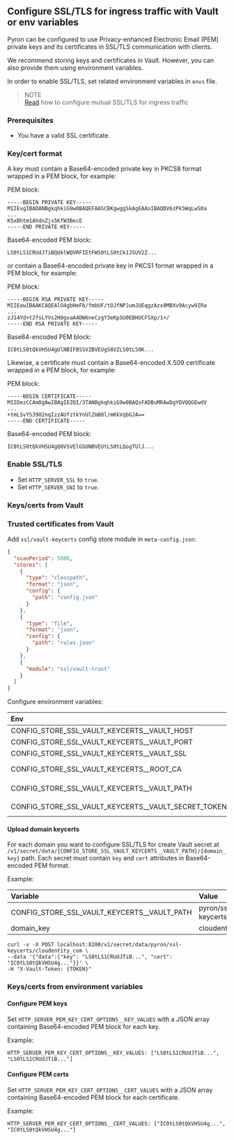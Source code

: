 ## Configure SSL/TLS for ingress traffic with Vault or env variables

Pyron can be configured to use Privacy-enhanced Electronic Email (PEM) private keys and its certificates in SSL/TLS communication with clients.

We recommend storing keys and certificates in Vault. However, you can also provide them using environment variables.

In order to enable SSL/TLS, set related environment variables in `envs` file.

> NOTE<br/>
> [Read](http-server-mtls.md) how to configure mutual SSL/TLS for ingress traffic

### Prerequisites

* You have a valid SSL certificate.

### Key/cert format

A key must contain a Base64-encoded private key in PKCS8 format wrapped in a PEM block, for example:

PEM block:

```
-----BEGIN PRIVATE KEY-----
MIIEvgIBADANBgkqhkiG9w0BAQEFAASCBKgwggSkAgEAAoIBAQDV6zPk5WqLwS0a
...
K5xBhtm1AhdnZjx5KfW3BecE
-----END PRIVATE KEY-----
```

Base64-encoded PEM block:

```
LS0tLS1CRUdJTiBQUklWQVRFIEtFWS0tLS0tCk1JSUV2Z...
```

or contain a Base64-encoded private key in PKCS1 format wrapped in a PEM block, for example:

PEM block:

```
-----BEGIN RSA PRIVATE KEY-----
MIIEowIBAAKCAQEAlO4gbHeFb/fmbUF/tOJfNPJumJUEqgzAzx8MBXv9Acyw9IRa
...
zJ14Yd+t2fsLYVs2H0gxaA4DW6neCzgY3eKpSU0EBHUCFSXp/1+/
-----END RSA PRIVATE KEY-----
```

Base64-encoded PEM block:

```
IC0tLS0tQkVHSU4gUlNBIFBSSVZBVEUgS0VZLS0tLS0K...
```

Likewise, a certificate must contain a Base64-encoded X.509 certificate wrapped in a PEM block, for example:

PEM block:

```
-----BEGIN CERTIFICATE-----
MIIDezCCAmOgAwIBAgIEZOI/3TANBgkqhkiG9w0BAQsFADBuMRAwDgYDVQQGEwdV
...
+tmLSvYS39O2nqIzzAUfztkYnUlZmB0l/mKkVqbGJA==
-----END CERTIFICATE-----
```

Base64-encoded PEM block:

```
IC0tLS0tQkVHSU4gQ0VSVElGSUNBVEUtLS0tLQogTUlJ...
```

### Enable SSL/TLS

* Set `HTTP_SERVER_SSL` to `true`.
* Set `HTTP_SERVER_SNI` to `true`.

### Keys/certs from Vault

### Trusted certificates from Vault

Add `ssl/vault-keycerts` config store module in `meta-config.json`:

```json
{
  "scanPeriod": 5000,
  "stores": [
    {
      "type": "classpath",
      "format": "json",
      "config": {
        "path": "config.json"
      }
    },
    {
      "type": "file",
      "format": "json",
      "config": {
        "path": "rules.json"
      }
    },
    {
      "module": "ssl/vault-trust"
    }
  ]
}
```

Configure environment variables:

| Env                                                 | Description                                                                     |
|:----------------------------------------------------|:--------------------------------------------------------------------------------|
| CONFIG_STORE_SSL_VAULT_KEYCERTS__VAULT_HOST         | Vault host                                                                      |
| CONFIG_STORE_SSL_VAULT_KEYCERTS__VAULT_PORT         | Vault port                                                                      |
| CONFIG_STORE_SSL_VAULT_KEYCERTS__VAULT_SSL          | enabled flag (default false)                                                    |
| CONFIG_STORE_SSL_VAULT_KEYCERTS__ROOT_CA            | Base64-encoded root CA used for SSL communication with Vault (optional)         |
| CONFIG_STORE_SSL_VAULT_KEYCERTS__VAULT_PATH         | secrets Vault path with keycerts, relative to `/v1/secret/data`                 |
| CONFIG_STORE_SSL_VAULT_KEYCERTS__VAULT_SECRET_TOKEN | Vault token that allows access to `CONFIG_STORE_SSL_VAULT_KEYCERTS__VAULT_PATH` |

#### Upload domain keycerts

For each domain you want to configure SSL/TLS for create Vault secret at `/v1/secret/data/{CONFIG_STORE_SSL_VAULT_KEYCERTS__VAULT_PATH}/{domain_key}` path.
Each secret must contain `key` and `cert` attributes in Base64-encoded PEM format.

Example:

| Variable                                    | Value              |
|:--------------------------------------------|:-------------------|
| CONFIG_STORE_SSL_VAULT_KEYCERTS__VAULT_PATH | pyron/ssl-keycerts |
| domain_key                                  | cloudentity_com    |

```
curl -v -X POST localhost:8200/v1/secret/data/pyron/ssl-keycerts/cloudentity_com \
--data '{"data":{"key": "LS0tLS1CRUdJTiB...", "cert": "IC0tLS0tQkVHSU4g..."}}' \
-H "X-Vault-Token: {TOKEN}"
```

### Keys/certs from environment variables

#### Configure PEM keys

Set `HTTP_SERVER_PEM_KEY_CERT_OPTIONS__KEY_VALUES` with a JSON array containing Base64-encoded PEM block for each key.

Example:

```
HTTP_SERVER_PEM_KEY_CERT_OPTIONS__KEY_VALUES: ["LS0tLS1CRUdJTiB...", "LS0tLS1CRUdJTiB..."]
```

#### Configure PEM certs

Set `HTTP_SERVER_PEM_KEY_CERT_OPTIONS__CERT_VALUES` with a JSON array containing Base64-encoded PEM block for each certificate.

Example:

```
HTTP_SERVER_PEM_KEY_CERT_OPTIONS__CERT_VALUES: ["IC0tLS0tQkVHSU4g...", "IC0tLS0tQkVHSU4g..."]
```